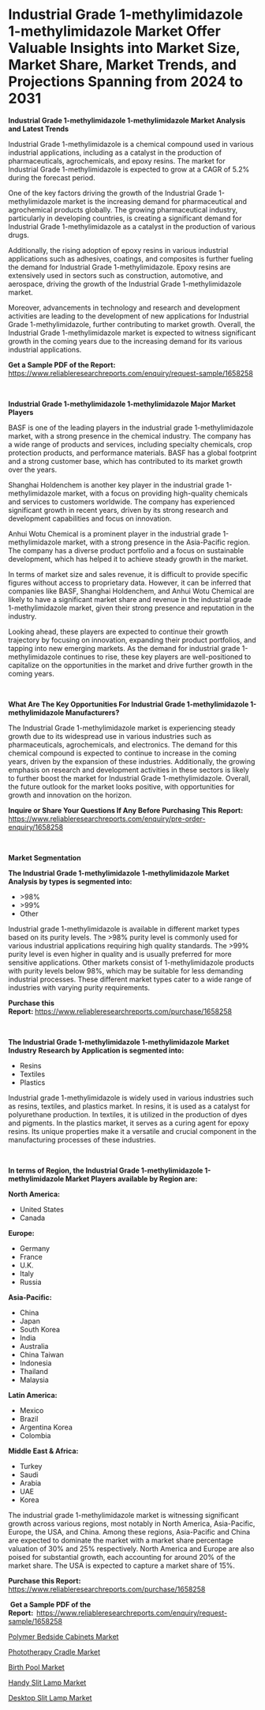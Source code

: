 <p><h1>Industrial Grade 1-methylimidazole 1-methylimidazole Market Offer Valuable Insights into Market Size, Market Share, Market Trends, and Projections Spanning from 2024 to 2031</h1></p><p><strong>Industrial Grade 1-methylimidazole 1-methylimidazole Market Analysis and Latest Trends</strong></p>
<p><p>Industrial Grade 1-methylimidazole is a chemical compound used in various industrial applications, including as a catalyst in the production of pharmaceuticals, agrochemicals, and epoxy resins. The market for Industrial Grade 1-methylimidazole is expected to grow at a CAGR of 5.2% during the forecast period. </p><p>One of the key factors driving the growth of the Industrial Grade 1-methylimidazole market is the increasing demand for pharmaceutical and agrochemical products globally. The growing pharmaceutical industry, particularly in developing countries, is creating a significant demand for Industrial Grade 1-methylimidazole as a catalyst in the production of various drugs. </p><p>Additionally, the rising adoption of epoxy resins in various industrial applications such as adhesives, coatings, and composites is further fueling the demand for Industrial Grade 1-methylimidazole. Epoxy resins are extensively used in sectors such as construction, automotive, and aerospace, driving the growth of the Industrial Grade 1-methylimidazole market.</p><p>Moreover, advancements in technology and research and development activities are leading to the development of new applications for Industrial Grade 1-methylimidazole, further contributing to market growth. Overall, the Industrial Grade 1-methylimidazole market is expected to witness significant growth in the coming years due to the increasing demand for its various industrial applications.</p></p>
<p><strong>Get a Sample PDF of the Report:&nbsp;</strong> <a href="https://www.reliableresearchreports.com/enquiry/request-sample/1658258">https://www.reliableresearchreports.com/enquiry/request-sample/1658258</a></p>
<p>&nbsp;</p>
<p><strong>Industrial Grade 1-methylimidazole 1-methylimidazole Major Market Players</strong></p>
<p><p>BASF is one of the leading players in the industrial grade 1-methylimidazole market, with a strong presence in the chemical industry. The company has a wide range of products and services, including specialty chemicals, crop protection products, and performance materials. BASF has a global footprint and a strong customer base, which has contributed to its market growth over the years.</p><p>Shanghai Holdenchem is another key player in the industrial grade 1-methylimidazole market, with a focus on providing high-quality chemicals and services to customers worldwide. The company has experienced significant growth in recent years, driven by its strong research and development capabilities and focus on innovation.</p><p>Anhui Wotu Chemical is a prominent player in the industrial grade 1-methylimidazole market, with a strong presence in the Asia-Pacific region. The company has a diverse product portfolio and a focus on sustainable development, which has helped it to achieve steady growth in the market.</p><p>In terms of market size and sales revenue, it is difficult to provide specific figures without access to proprietary data. However, it can be inferred that companies like BASF, Shanghai Holdenchem, and Anhui Wotu Chemical are likely to have a significant market share and revenue in the industrial grade 1-methylimidazole market, given their strong presence and reputation in the industry.</p><p>Looking ahead, these players are expected to continue their growth trajectory by focusing on innovation, expanding their product portfolios, and tapping into new emerging markets. As the demand for industrial grade 1-methylimidazole continues to rise, these key players are well-positioned to capitalize on the opportunities in the market and drive further growth in the coming years.</p></p>
<p>&nbsp;</p>
<p><strong>What Are The Key Opportunities For Industrial Grade 1-methylimidazole 1-methylimidazole Manufacturers?</strong></p>
<p><p>The Industrial Grade 1-methylimidazole market is experiencing steady growth due to its widespread use in various industries such as pharmaceuticals, agrochemicals, and electronics. The demand for this chemical compound is expected to continue to increase in the coming years, driven by the expansion of these industries. Additionally, the growing emphasis on research and development activities in these sectors is likely to further boost the market for Industrial Grade 1-methylimidazole. Overall, the future outlook for the market looks positive, with opportunities for growth and innovation on the horizon.</p></p>
<p><strong>Inquire or Share Your Questions If Any Before Purchasing This Report:</strong> <a href="https://www.reliableresearchreports.com/enquiry/pre-order-enquiry/1658258">https://www.reliableresearchreports.com/enquiry/pre-order-enquiry/1658258</a></p>
<p>&nbsp;</p>
<p><strong>Market Segmentation</strong></p>
<p><strong>The Industrial Grade 1-methylimidazole 1-methylimidazole Market Analysis by types is segmented into:</strong></p>
<p><ul><li>>98%</li><li>>99%</li><li>Other</li></ul></p>
<p><p>Industrial grade 1-methylimidazole is available in different market types based on its purity levels. The >98% purity level is commonly used for various industrial applications requiring high quality standards. The >99% purity level is even higher in quality and is usually preferred for more sensitive applications. Other markets consist of 1-methylimidazole products with purity levels below 98%, which may be suitable for less demanding industrial processes. These different market types cater to a wide range of industries with varying purity requirements.</p></p>
<p><strong>Purchase this Report:&nbsp;</strong><a href="https://www.reliableresearchreports.com/purchase/1658258">https://www.reliableresearchreports.com/purchase/1658258</a></p>
<p>&nbsp;</p>
<p><strong>The Industrial Grade 1-methylimidazole 1-methylimidazole Market Industry Research by Application is segmented into:</strong></p>
<p><ul><li>Resins</li><li>Textiles</li><li>Plastics</li></ul></p>
<p><p>Industrial grade 1-methylimidazole is widely used in various industries such as resins, textiles, and plastics market. In resins, it is used as a catalyst for polyurethane production. In textiles, it is utilized in the production of dyes and pigments. In the plastics market, it serves as a curing agent for epoxy resins. Its unique properties make it a versatile and crucial component in the manufacturing processes of these industries.</p></p>
<p>&nbsp;</p>
<p><strong>In terms of Region, the Industrial Grade 1-methylimidazole 1-methylimidazole Market Players available by Region are:</strong></p>
<p>
    <p> <strong> North America: </strong>
        <ul>
            <li>United States</li>
            <li>Canada</li>
        </ul>
        </p> 
    <p> <strong> Europe: </strong>
        <ul>
            <li>Germany</li>
            <li>France</li>
            <li>U.K.</li>
            <li>Italy</li>
            <li>Russia</li>
        </ul>
        </p> 
    <p> <strong> Asia-Pacific: </strong>
        <ul>
            <li>China</li>
            <li>Japan</li>
            <li>South Korea</li>
            <li>India</li>
            <li>Australia</li>
            <li>China Taiwan</li>
            <li>Indonesia</li>
            <li>Thailand</li>
            <li>Malaysia</li>
        </ul>
        </p> 
    <p> <strong> Latin America: </strong>
        <ul>
            <li>Mexico</li>
            <li>Brazil</li>
            <li>Argentina Korea</li>
            <li>Colombia</li>
        </ul>
        </p> 
    <p> <strong> Middle East & Africa: </strong>
        <ul>
            <li>Turkey</li>
            <li>Saudi</li>
            <li>Arabia</li>
            <li>UAE</li>
            <li>Korea</li>
        </ul>
    </p>
    </p>
<p><p>The industrial grade 1-methylimidazole market is witnessing significant growth across various regions, most notably in North America, Asia-Pacific, Europe, the USA, and China. Among these regions, Asia-Pacific and China are expected to dominate the market with a market share percentage valuation of 30% and 25% respectively. North America and Europe are also poised for substantial growth, each accounting for around 20% of the market share. The USA is expected to capture a market share of 15%.</p></p>
<p><strong>Purchase this Report: </strong><a href="https://www.reliableresearchreports.com/purchase/1658258">https://www.reliableresearchreports.com/purchase/1658258</a></p>
<p>&nbsp;<strong>Get a Sample PDF of the Report:&nbsp;&nbsp;</strong><a href="https://www.reliableresearchreports.com/enquiry/request-sample/1658258">https://www.reliableresearchreports.com/enquiry/request-sample/1658258</a></p>
<p><strong></strong></p>
<p><p><a href="https://medium.com/@lilyberge344/polymer-bedside-cabinets-market-furnishes-information-on-market-share-market-trends-and-market-8ca0b1f8d682">Polymer Bedside Cabinets Market</a></p><p><a href="https://medium.com/@lilyberge344/phototherapy-cradle-market-comprehensive-assessment-by-type-application-and-geography-bc9739a8b420">Phototherapy Cradle Market</a></p><p><a href="https://medium.com/@meganlee6679/birth-pool-market-share-evolution-and-market-growth-trends-2024-2031-d1b90c8bc903">Birth Pool Market</a></p><p><a href="https://medium.com/@lilyberge344/handy-slit-lamp-market-trends-forecast-and-competitive-analysis-to-2031-71c4f652ba88">Handy Slit Lamp Market</a></p><p><a href="https://medium.com/@lilyberge344/desktop-slit-lamp-market-size-cagr-trends-2024-2030-49f38617df07">Desktop Slit Lamp Market</a></p></p>